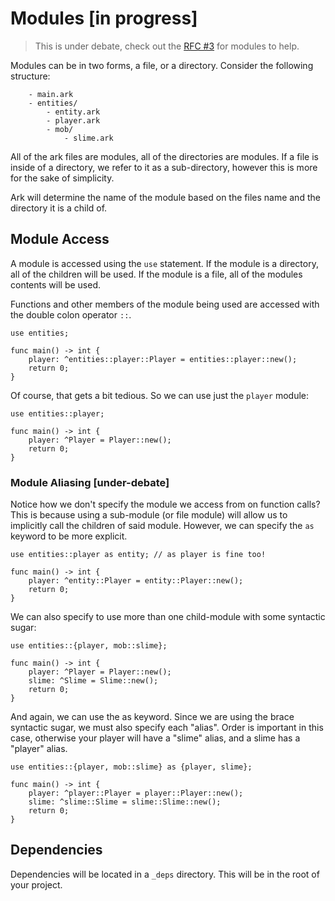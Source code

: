 # Modules [in progress]

> This is under debate, check out the [RFC #3](https://github.com/ark-lang/rfcs/issues/3)
for modules to help.

Modules can be in two forms, a file, or a directory. Consider the
following structure:

```
    - main.ark
    - entities/
        - entity.ark
        - player.ark
        - mob/
            - slime.ark
```

All of the ark files are modules, all of the directories are modules. If a file
is inside of a directory, we refer to it as a sub-directory, however this is more
for the sake of simplicity.

Ark will determine the name of the module based on the files name and the directory
it is a child of.

## Module Access
A module is accessed using the `use` statement. If the module is a directory,
all of the children will be used. If the module is a file, all of the modules
contents will be used.

Functions and other members of the module being used are accessed with the 
double colon operator `::`.

```
use entities;

func main() -> int {
    player: ^entities::player::Player = entities::player::new();
    return 0;
}
```

Of course, that gets a bit tedious. So we can use just the `player` module:

```
use entities::player;

func main() -> int {
    player: ^Player = Player::new();
    return 0;
}
```

### Module Aliasing [under-debate]

Notice how we don't specify the module we access from on function calls? This
is because using a sub-module (or file module) will allow us to implicitly
call the children of said module. However, we can specify the `as` keyword
to be more explicit.

```
use entities::player as entity; // as player is fine too!

func main() -> int {
    player: ^entity::Player = entity::Player::new();
    return 0;
}
```

We can also specify to use more than one child-module with some syntactic
sugar:

```
use entities::{player, mob::slime};

func main() -> int {
    player: ^Player = Player::new();
    slime: ^Slime = Slime::new();
    return 0;
}

```

And again, we can use the as keyword. Since we are using the brace syntactic
sugar, we must also specify each "alias". Order is important in this case,
otherwise your player will have a "slime" alias, and a slime has a "player"
alias.

```
use entities::{player, mob::slime} as {player, slime};

func main() -> int {
    player: ^player::Player = player::Player::new();
    slime: ^slime::Slime = slime::Slime::new();
    return 0;
}
```

## Dependencies
Dependencies will be located in a `_deps` directory. This will be in the root
of your project.